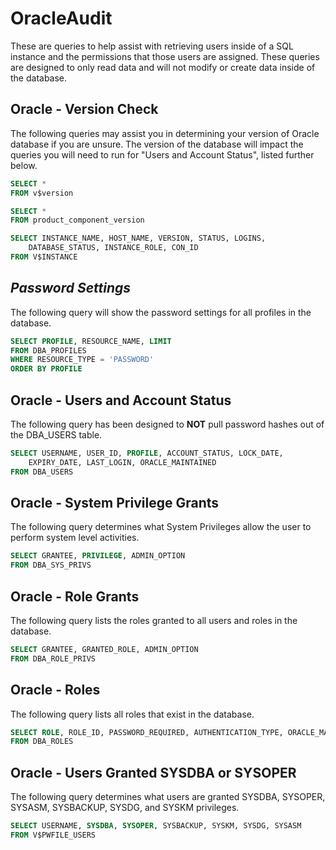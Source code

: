 # OracleAudit

These are queries to help assist with retrieving users inside of a SQL instance and the permissions that those users are assigned.  These queries are designed to only read data and will not modify or create data inside of the database.

## **Oracle - Version Check**
The following queries may assist you in determining your version of Oracle database if you are unsure. The version of the database will impact the queries you will need to run for "Users and Account Status", listed further below.

``` SQL
SELECT * 
FROM v$version
```

``` SQL
SELECT * 
FROM product_component_version
```

``` SQL
SELECT INSTANCE_NAME, HOST_NAME, VERSION, STATUS, LOGINS,
    DATABASE_STATUS, INSTANCE_ROLE, CON_ID
FROM V$INSTANCE
```

## ***Password Settings***

The following query will show the password settings for all profiles in the database.

``` SQL
SELECT PROFILE, RESOURCE_NAME, LIMIT
FROM DBA_PROFILES
WHERE RESOURCE_TYPE = 'PASSWORD'
ORDER BY PROFILE
```

## **Oracle - Users and Account Status**

The following query has been designed to **NOT** pull password hashes out of the DBA_USERS table.

``` SQL
SELECT USERNAME, USER_ID, PROFILE, ACCOUNT_STATUS, LOCK_DATE,
    EXPIRY_DATE, LAST_LOGIN, ORACLE_MAINTAINED
FROM DBA_USERS
```

## **Oracle - System Privilege Grants**

The following query determines what System Privileges allow the user to perform system level activities.

``` SQL
SELECT GRANTEE, PRIVILEGE, ADMIN_OPTION
FROM DBA_SYS_PRIVS
```

## **Oracle - Role Grants**

The following query lists the roles granted to all users and roles in the database.

``` SQL
SELECT GRANTEE, GRANTED_ROLE, ADMIN_OPTION
FROM DBA_ROLE_PRIVS
```

## **Oracle - Roles**

The following query lists all roles that exist in the database.

``` SQL
SELECT ROLE, ROLE_ID, PASSWORD_REQUIRED, AUTHENTICATION_TYPE, ORACLE_MAINTAINED
FROM DBA_ROLES
```

## **Oracle - Users Granted SYSDBA or SYSOPER**

The following query determines what users are granted SYSDBA, SYSOPER, SYSASM, SYSBACKUP, SYSDG, and SYSKM privileges.

``` SQL
SELECT USERNAME, SYSDBA, SYSOPER, SYSBACKUP, SYSKM, SYSDG, SYSASM
FROM V$PWFILE_USERS
```
